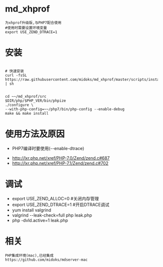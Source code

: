 # md_xhprof
```
为xhprof升级版,与PHP7配合使用
#使用时需要设置环境变量
export USE_ZEND_DTRACE=1
```
# 安装
```

# 快速安装
curl -fsSL  https://raw.githubusercontent.com/midoks/md_xhprof/master/scripts/install.sh | sh


cd ~~/md_xhprof/src
$DIR/php/$PHP_VER/bin/phpize
./configure \
--with-php-config=~~/php7/bin/php-config --enable-debug
make && make install 

```

# 使用方法及原因

- PHP7编译时要使用(--enable-dtrace)
 * http://lxr.php.net/xref/PHP-7.0/Zend/zend.c#687
 * http://lxr.php.net/xref/PHP-7.1/Zend/zend.c#702

# 调试

- export USE_ZEND_ALLOC=0 	#关闭内存管理
- export USE_ZEND_DTRACE=1 	#开启DTRACE调试
- yum install valgrind
- valgrind --leak-check=full php leak.php
- php -dvld.active=1 leak.php 

# 相关
```
PHP集成环境(mac),已经集成
https://github.com/midoks/mdserver-mac
```

